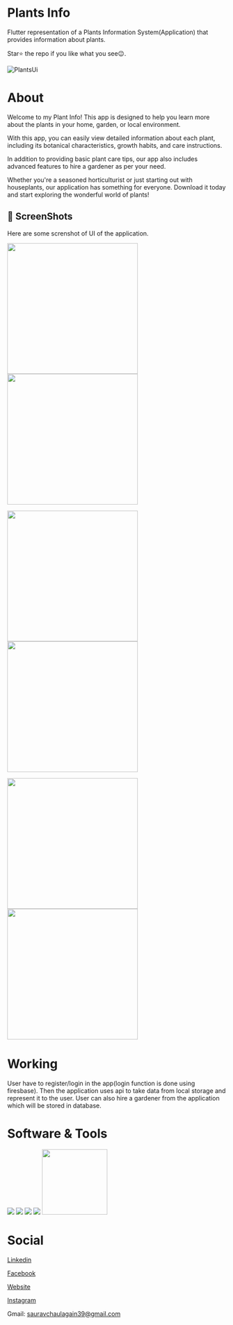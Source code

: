 <!--Heading-->
# Plants Info
Flutter representation of a Plants Information System(Application) that provides information about plants.

Star⭐ the repo if you like what you see😉.


![PlantsUi](https://github.com/sauravchaulagain/Plants-Info/blob/master/assets/plants_info_markdown/plantsinfo.jpg?raw=true)

# About 
Welcome to my Plant Info! This app is designed to help you learn more about the plants in your home, garden, or local environment.

With this app, you can easily  view detailed information about each plant, including its botanical characteristics, growth habits, and care instructions.

In addition to providing basic plant care tips, our app also includes advanced features to hire a gardener as per your need.

Whether you're a seasoned horticulturist or just starting out with houseplants, our application has something for everyone. Download it today and start exploring the wonderful world of plants!

## 📸 ScreenShots
Here are some screnshot of UI of the application.
<p float="left">
  <img src="https://github.com/sauravchaulagain/Plants-Info/blob/master/assets/plants_info_markdown/1.png" width="300" />
  <img src="https://github.com/sauravchaulagain/Plants-Info/blob/master/assets/plants_info_markdown/2.jpg" width="300" /> 
</p>
<p float="left">
  <img src="https://github.com/sauravchaulagain/Plants-Info/blob/master/assets/plants_info_markdown/3.png" width="300" />
  <img src="https://github.com/sauravchaulagain/Plants-Info/blob/master/assets/plants_info_markdown/4.png" width="300" /> 
</p>

<p float="left">
  <img src="https://github.com/sauravchaulagain/Plants-Info/blob/master/assets/plants_info_markdown/7.png" width="300" />
  <img src="https://github.com/sauravchaulagain/Plants-Info/blob/master/assets/plants_info_markdown/6.png" width="300" /> 
</p>




# Working
User have to register/login in the app(login function is done using firesbase).
Then the application uses api to take data from local storage and represent it to the user.
User can also hire a gardener from the application which will be stored in database.   

##


# Software & Tools
<p float="left">
  <img src="https://camo.githubusercontent.com/ec0d32e85caf4723d5182a75338c89f85a2c3679aed0c46c9ee9fd1c8dc2a316/68747470733a2f2f696d672e736869656c64732e696f2f62616467652f6769742d2532334630353033332e7376673f7374796c653d666f722d7468652d6261646765266c6f676f3d676974266c6f676f436f6c6f723d7768697465"  >
  <img src="https://camo.githubusercontent.com/f6d50128cb007f85916b7a899da5d94f654dce35a37331c8d28573aef46f4274/68747470733a2f2f696d672e736869656c64732e696f2f62616467652f6769746875622d2532333132313031312e7376673f7374796c653d666f722d7468652d6261646765266c6f676f3d676974687562266c6f676f436f6c6f723d7768697465"  > 
  <img src="https://camo.githubusercontent.com/fe0cbfb5f3341cc667f4440de2935d1eba7b4c75f4c6b194f2daf788af8fc8a6/68747470733a2f2f696d672e736869656c64732e696f2f62616467652f676f6f676c652d2532333432383546342e7376673f7374796c653d666f722d7468652d6261646765266c6f676f3d676f6f676c65266c6f676f436f6c6f723d7768697465">
  <img src="https://camo.githubusercontent.com/a0484e6383e852e622da1e934b7724921ab9b69d69246d90f899424b01f6deb1/68747470733a2f2f696d672e736869656c64732e696f2f62616467652f56697375616c25323053747564696f253230436f64652d3030373864372e7376673f7374796c653d666f722d7468652d6261646765266c6f676f3d76697375616c2d73747564696f2d636f6465266c6f676f436f6c6f723d7768697465"> <img src="https://goongloo.com/wp-content/uploads/2022/07/Android-Studio-Logo-Android-Emulator-Goongloo-banner.png" width =150>
</p>


# Social 

[Linkedin](https://www.linkedin.com/in/saurav-chaulagain-500502254/)

[Facebook](https://www.facebook.com/profile.php?id=100082619644241)

[Website](https://sauravchaulagain.github.io/#/)

[Instagram](https://www.instagram.com/sau__rav__________/)

Gmail: sauravchaulagain39@gmail.com

